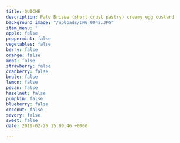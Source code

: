 ```yaml
---
title: QUICHE
description: Pate Brisee (short crust pastry) creamy egg custard
background_image: "/uploads/IMG_0042.JPG"
item_menu: ''
apple: false
peppermint: false
vegetables: false
berry: false
orange: false
meat: false
strawberry: false
cranberry: false
brule: false
lemon: false
pecan: false
hazelnut: false
pumpkin: false
blueberry: false
coconut: false
savory: false
sweet: false
date: 2019-02-20 15:09:46 +0000

---
```

